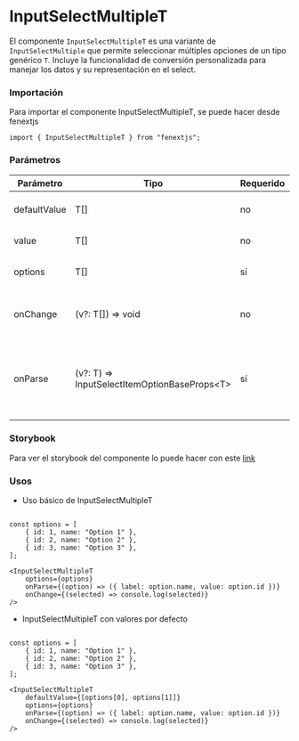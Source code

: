 # InputSelectMultipleT

El componente `InputSelectMultipleT` es una variante de `InputSelectMultiple` que permite seleccionar múltiples opciones de un tipo genérico `T`. Incluye la funcionalidad de conversión personalizada para manejar los datos y su representación en el select.

### Importación

Para importar el componente InputSelectMultipleT, se puede hacer desde fenextjs

```tsx copy
import { InputSelectMultipleT } from "fenextjs";
```

### Parámetros

| Parámetro | Tipo | Requerido | Default | Descripcion |
| --------- | ---- | --------- | ------- | ----------- |
| defaultValue | T[] | no |  | Valores por defecto seleccionados en el select. |
| value | T[] | no |  | Valores actualmente seleccionados. |
| options | T[] | sí |  | Lista de opciones disponibles para seleccionar. |
| onChange | (v?: T[]) =\> void | no |  | Función que se ejecuta cuando cambian los valores seleccionados. |
| onParse | (v?: T) =\> InputSelectItemOptionBaseProps\<T\> | sí |  | Función utilizada para convertir cada valor del tipo `T` en una opción seleccionable para el componente `InputSelectMultiple`. |

### Storybook

Para ver el storybook del componente lo puede hacer con este [link](https://fenextjs-component-storybook.vercel.app/?path=/story/input-inputselectmultiplet--index)

### Usos

- Uso básico de InputSelectMultipleT

```tsx copy

const options = [
    { id: 1, name: "Option 1" },
    { id: 2, name: "Option 2" },
    { id: 3, name: "Option 3" },
];

<InputSelectMultipleT
    options={options}
    onParse={(option) => ({ label: option.name, value: option.id })}
    onChange={(selected) => console.log(selected)}
/>
```

- InputSelectMultipleT con valores por defecto

```tsx copy

const options = [
    { id: 1, name: "Option 1" },
    { id: 2, name: "Option 2" },
    { id: 3, name: "Option 3" },
];

<InputSelectMultipleT
    defaultValue={[options[0], options[1]]}
    options={options}
    onParse={(option) => ({ label: option.name, value: option.id })}
    onChange={(selected) => console.log(selected)}
/>
```

